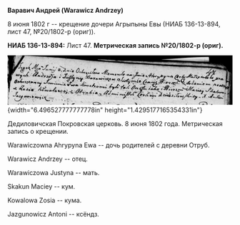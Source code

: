 **Варавич Андрей (Warawicz Andrzey)**

8 июня 1802 г -- крещение дочери Агрыпыны Евы (НИАБ 136-13-894, лист 47,
№20/1802-р (ориг)).

**НИАБ 136-13-894:** Лист 47. **Метрическая запись №20/1802-р (ориг).**

![](./media/a5279be999c558e417270e26068b7702a67bd5e9.png){width="6.496527777777778in"
height="1.4295177165354331in"}

Дедиловичская Покровская церковь. 8 июня 1802 года. Метрическая запись о
крещении.

Warawiczowna Ahrypyna Ewa -- дочь родителей с деревни Отруб.

Warawicz Andrzey -- отец.

Warawiczowa Justyna -- мать.

Skakun Maciey -- кум.

Kowalowa Zosia -- кума.

Jazgunowicz Antoni -- ксёндз.
